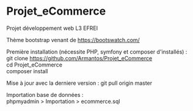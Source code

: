 # Projet_eCommerce
Projet développement web L3 EFREI

Thème bootstrap venant de https://bootswatch.com/

Première installation (nécessite PHP, symfony et composer d'installés) :  
git clone https://github.com/Armantos/Projet_eCommerce  
cd Projet_eCommerce  
composer install  

Mise à jour avec la derniere version :
git pull origin master

Importation base de données :  
phpmyadmin > Importation > ecommerce.sql
